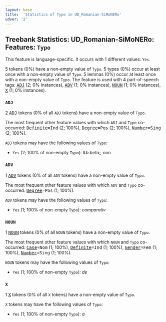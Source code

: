 ```yaml
---
layout: base
title:  'Statistics of Typo in UD_Romanian-SiMoNERo'
udver: '2'
---
```


## Treebank Statistics: UD_Romanian-SiMoNERo: Features: `Typo`

This feature is language-specific.
It occurs with 1 different values: `Yes`.

5 tokens (0%) have a non-empty value of `Typo`.
5 types (0%) occur at least once with a non-empty value of `Typo`.
5 lemmas (0%) occur at least once with a non-empty value of `Typo`.
The feature is used with 4 part-of-speech tags: <tt><a href="ro_simonero-pos-ADJ.html">ADJ</a></tt> (2; 0% instances), <tt><a href="ro_simonero-pos-ADV.html">ADV</a></tt> (1; 0% instances), <tt><a href="ro_simonero-pos-NOUN.html">NOUN</a></tt> (1; 0% instances), <tt><a href="ro_simonero-pos-X.html">X</a></tt> (1; 0% instances).

### `ADJ`

2 <tt><a href="ro_simonero-pos-ADJ.html">ADJ</a></tt> tokens (0% of all `ADJ` tokens) have a non-empty value of `Typo`.

The most frequent other feature values with which `ADJ` and `Typo` co-occurred: <tt><a href="ro_simonero-feat-Definite.html">Definite</a></tt><tt>=Ind</tt> (2; 100%), <tt><a href="ro_simonero-feat-Degree.html">Degree</a></tt><tt>=Pos</tt> (2; 100%), <tt><a href="ro_simonero-feat-Number.html">Number</a></tt><tt>=Sing</tt> (2; 100%).

`ADJ` tokens may have the following values of `Typo`:

* `Yes` (2; 100% of non-empty `Typo`): <em>&b.beta;, non</em>

### `ADV`

1 <tt><a href="ro_simonero-pos-ADV.html">ADV</a></tt> tokens (0% of all `ADV` tokens) have a non-empty value of `Typo`.

The most frequent other feature values with which `ADV` and `Typo` co-occurred: <tt><a href="ro_simonero-feat-Degree.html">Degree</a></tt><tt>=Pos</tt> (1; 100%).

`ADV` tokens may have the following values of `Typo`:

* `Yes` (1; 100% of non-empty `Typo`): <em>comparativ</em>

### `NOUN`

1 <tt><a href="ro_simonero-pos-NOUN.html">NOUN</a></tt> tokens (0% of all `NOUN` tokens) have a non-empty value of `Typo`.

The most frequent other feature values with which `NOUN` and `Typo` co-occurred: <tt><a href="ro_simonero-feat-Case.html">Case</a></tt><tt>=Nom</tt> (1; 100%), <tt><a href="ro_simonero-feat-Definite.html">Definite</a></tt><tt>=Ind</tt> (1; 100%), <tt><a href="ro_simonero-feat-Gender.html">Gender</a></tt><tt>=Fem</tt> (1; 100%), <tt><a href="ro_simonero-feat-Number.html">Number</a></tt><tt>=Sing</tt> (1; 100%).

`NOUN` tokens may have the following values of `Typo`:

* `Yes` (1; 100% of non-empty `Typo`): <em>de</em>

### `X`

1 <tt><a href="ro_simonero-pos-X.html">X</a></tt> tokens (0% of all `X` tokens) have a non-empty value of `Typo`.

`X` tokens may have the following values of `Typo`:

* `Yes` (1; 100% of non-empty `Typo`): <em>a</em>

